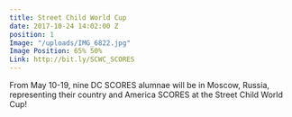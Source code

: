 ```yaml
---
title: Street Child World Cup
date: 2017-10-24 14:02:00 Z
position: 1
Image: "/uploads/IMG_6822.jpg"
Image Position: 65% 50%
Link: http://bit.ly/SCWC_SCORES
---
```


From May 10-19, nine DC SCORES alumnae will be in Moscow, Russia, representing their country and America SCORES at the Street Child World Cup!